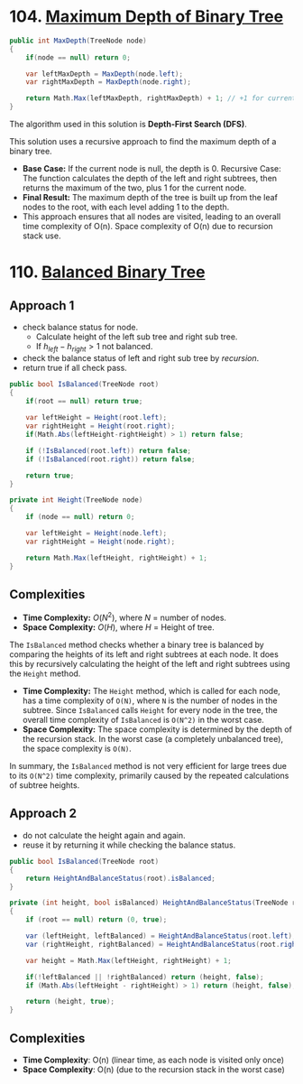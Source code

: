 ﻿# 104. [Maximum Depth of Binary Tree](https://leetcode.com/problems/maximum-depth-of-binary-tree)

```C#
public int MaxDepth(TreeNode node)
{
    if(node == null) return 0;

    var leftMaxDepth = MaxDepth(node.left);
    var rightMaxDepth = MaxDepth(node.right);

    return Math.Max(leftMaxDepth, rightMaxDepth) + 1; // +1 for current node;
}
```

The algorithm used in this solution is **Depth-First Search (DFS)**.

This solution uses a recursive approach to find the maximum depth of a binary tree.

- **Base Case:** If the current node is null, the depth is 0.
Recursive Case: The function calculates the depth of the left and right subtrees, then returns the maximum of the two, plus 1 for the current node.
- **Final Result:** The maximum depth of the tree is built up from the leaf nodes to the root, with each level adding 1 to the depth.
- This approach ensures that all nodes are visited, leading to an overall time complexity of O(n). Space complexity of O(n) due to recursion stack use.

# 110. [Balanced Binary Tree](https://leetcode.com/problems/balanced-binary-tree)

## Approach 1

- check balance status for node.
  - Calculate height of the left sub tree and right sub tree.
  - If $h_{left} - h_{right} > 1$ not balanced.
- check the balance status of left and right sub tree by *recursion*.
- return true if all check pass.

```C#
public bool IsBalanced(TreeNode root)
{
    if(root == null) return true;
    
    var leftHeight = Height(root.left);
    var rightHeight = Height(root.right);
    if(Math.Abs(leftHeight-rightHeight) > 1) return false;

    if (!IsBalanced(root.left)) return false;
    if (!IsBalanced(root.right)) return false;

    return true;
}

private int Height(TreeNode node)
{
    if (node == null) return 0;

    var leftHeight = Height(node.left);
    var rightHeight = Height(node.right);

    return Math.Max(leftHeight, rightHeight) + 1;
}
```

## Complexities

- **Time Complexity:** $O(N^2)$, where $N$ = number of nodes.
- **Space Complexity:** $O(H)$, where $H$ = Height of tree.

The `IsBalanced` method checks whether a binary tree is balanced by comparing the heights of its left and right subtrees at each node. It does this by recursively calculating the height of the left and right subtrees using the `Height` method.

- **Time Complexity:** The `Height` method, which is called for each node, has a time complexity of `O(N)`, where `N` is the number of nodes in the subtree. Since `IsBalanced` calls `Height` for every node in the tree, the overall time complexity of `IsBalanced` is `O(N^2)` in the worst case.
- **Space Complexity:** The space complexity is determined by the depth of the recursion stack. In the worst case (a completely unbalanced tree), the space complexity is `O(N)`.

In summary, the `IsBalanced` method is not very efficient for large trees due to its `O(N^2)` time complexity, primarily caused by the repeated calculations of subtree heights.

## Approach 2

- do not calculate the height again and again.
- reuse it by returning it while checking the balance status.

```C#
public bool IsBalanced(TreeNode root)
{
    return HeightAndBalanceStatus(root).isBalanced;
}

private (int height, bool isBalanced) HeightAndBalanceStatus(TreeNode root)
{
    if (root == null) return (0, true);

    var (leftHeight, leftBalanced) = HeightAndBalanceStatus(root.left);
    var (rightHeight, rightBalanced) = HeightAndBalanceStatus(root.right);

    var height = Math.Max(leftHeight, rightHeight) + 1;

    if(!leftBalanced || !rightBalanced) return (height, false);
    if (Math.Abs(leftHeight - rightHeight) > 1) return (height, false);

    return (height, true);
}
```

## Complexities

- **Time Complexity**: O(n) (linear time, as each node is visited only once)
- **Space Complexity**: O(n) (due to the recursion stack in the worst case)
